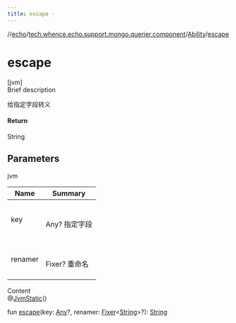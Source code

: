 ```yaml
---
title: escape -
---
```

//[echo](../../index.md)/[tech.whence.echo.support.mongo.querier.component](../index.md)/[Ability](index.md)/[escape](escape.md)



# escape  
[jvm]  
Brief description  


给指定字段转义



#### Return  


String



## Parameters  
  
jvm  
  
|  Name|  Summary| 
|---|---|
| key| <br><br>Any? 指定字段<br><br>
| renamer| <br><br>Fixer<String>? 重命名<br><br>
  
  
Content  
@[JvmStatic](https://kotlinlang.org/api/latest/jvm/stdlib/kotlin.jvm/-jvm-static/index.html)()  
  
fun [escape](escape.md)(key: [Any](https://kotlinlang.org/api/latest/jvm/stdlib/kotlin/-any/index.html)?, renamer: [Fixer](../../tech.whence.echo.function/-fixer/index.md)<[String](https://kotlinlang.org/api/latest/jvm/stdlib/kotlin/-string/index.html)>?): [String](https://kotlinlang.org/api/latest/jvm/stdlib/kotlin/-string/index.html)  



